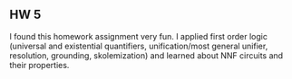## HW 5

I found this homework assignment very fun. I applied first order logic (universal and existential quantifiers, unification/most general unifier, resolution, grounding, skolemization) and learned about NNF circuits and their properties.
